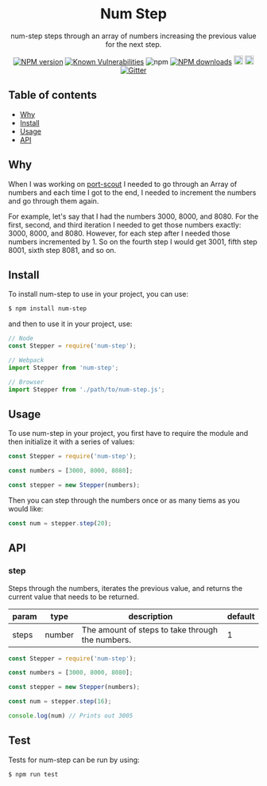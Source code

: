<div align="center">

# Num Step

num-step steps through an array of numbers increasing the previous value for the next step.

</div>

<div align="center">

  [![NPM version](https://img.shields.io/npm/v/num-step.svg?style=flat)](https://www.npmjs.com/package/num-step)
  [![Known Vulnerabilities](https://snyk.io/test/github/robertcorponoi/num-step/badge.svg)](https://snyk.io/test/github/robertcorponoi/num-step)
  ![npm](https://img.shields.io/npm/dt/num-step)
  [![NPM downloads](https://img.shields.io/npm/dm/num-step.svg?style=flat)](https://www.npmjs.com/package/num-step)
  <a href="https://badge.fury.io/js/num-step"><img src="https://img.shields.io/github/issues/robertcorponoi/num-step.svg" alt="issues" height="18"></a>
  <a href="https://badge.fury.io/js/num-step"><img src="https://img.shields.io/github/license/robertcorponoi/num-step.svg" alt="license" height="18"></a>
  [![Gitter](https://badges.gitter.im/gitterHQ/gitter.svg)](https://gitter.im/robertcorponoi)

</div>

## **Table of contents**

- [Why](#why)
- [Install](#install)
- [Usage](#usage)
- [API](#api)

## **Why**

When I was working on [port-scout](https://github.com/robertcorponoi/port-scout) I needed to go through an Array of numbers and each time I got to the end, I needed to increment the numbers and go through them again.

For example, let's say that I had the numbers 3000, 8000, and 8080. For the first, second, and third iteration I needed to get those numbers exactly: 3000, 8000, and 8080. However, for each step after I needed those numbers incremented by 1. So on the fourth step I would get 3001, fifth step 8001, sixth step 8081, and so on.

## **Install**

To install num-step to use in your project, you can use:

```bash
$ npm install num-step
```

and then to use it in your project, use:

```js
// Node
const Stepper = require('num-step');

// Webpack
import Stepper from 'num-step';

// Browser
import Stepper from './path/to/num-step.js';
```

## **Usage**

To use num-step in your project, you first have to require the module and then initialize it with a series of values:

```js
const Stepper = require('num-step');

const numbers = [3000, 8000, 8080];

const stepper = new Stepper(numbers);
```
Then you can step through the numbers once or as many tiems as you would like:

```js
const num = stepper.step(20);
```

## **API**

### **step**

Steps through the numbers, iterates the previous value, and returns the current value that needs to be returned.

| param 	| type   	| description                                      	| default 	|
|-------	|--------	|--------------------------------------------------	|---------	|
| steps 	| number 	| The amount of steps to take through the numbers. 	| 1       	|

```js
const Stepper = require('num-step');

const numbers = [3000, 8000, 8080];

const stepper = new Stepper(numbers);

const num = stepper.step(16);

console.log(num) // Prints out 3005
```

## **Test**

Tests for num-step can be run by using:

```bash
$ npm run test
```